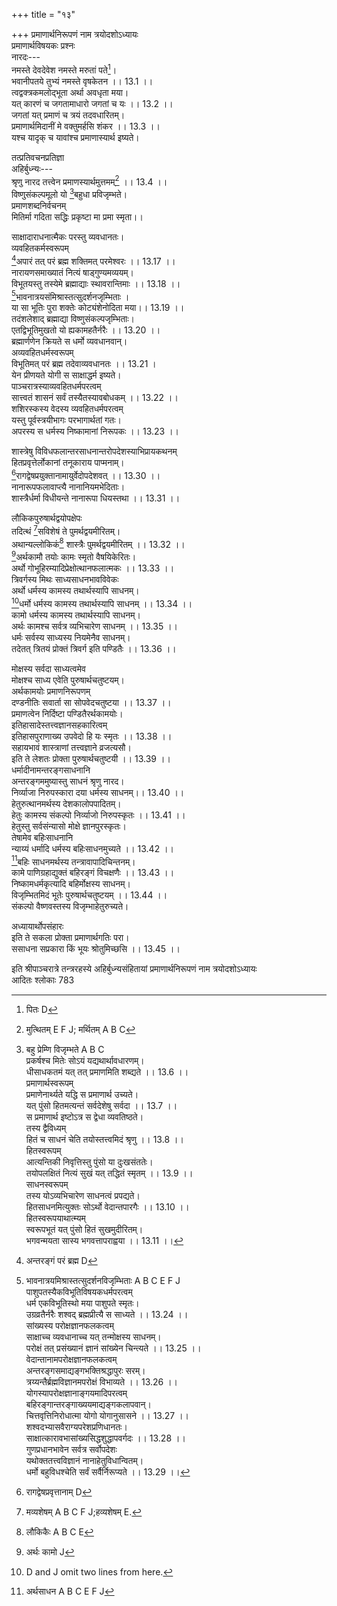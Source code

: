 +++
title = "१३"

+++
प्रमाणार्थनिरूपणं नाम त्रयोदशोऽध्यायः  
प्रमाणार्थविषयकः प्रश्नः  
नारदः---  
नमस्ते देवदेवेश नमस्ते मरुतां पते[^1]।  
भवानीपतये तुभ्यं नमस्ते वृषकेतन ।। 13.1 ।।  
त्वद्वक्त्रकमलोद्भूता अर्था अवधृता मया।  
यत् कारणं च जगतामाधारो जगतां च यः ।। 13.2 ।।  
जगतां यत् प्रमाणं च त्रयं तदवधारितम्।  
प्रमाणार्थमिदानीं मे वक्तुमर्हसि शंकर ।। 13.3 ।।  
यश्च यादृक् च यावांश्च प्रमाणास्यार्थ इष्यते।  
  
तत्प्रतिवचनप्रतिज्ञा  
अहिर्बुध्न्यः---  
श्रृणु नारद तत्त्वेन प्रमाणस्यार्थमुत्तमम्[^2] ।। 13.4 ।।  
विष्णुसंकल्पमूलो यो [^3]बहुधा प्रविजृम्भते।  
प्रमाणशब्दनिर्वचनम्  
मितिर्मा गदिता सद्धिः प्रकृष्टा मा प्रमा स्मृता।।  

[^1]: पितः D  

[^2]: मुत्थितम् E F J; मर्थितम् A B C  

[^3]: बहु प्रेम्णि विजृम्भते A B C  
प्रकर्षश्च मितेः सोऽयं [^4]यद्यथार्थावधारणम्।  
धीसाधकतमं यत् तत् प्रमाणमिति शब्द्यते ।। 13.6 ।।  
प्रमाणार्थस्वरूपम्  
प्रमाणेनार्थ्यते यद्धि स प्रमाणार्थ उच्यते।  
यत् पुंसो हितमत्यन्तं सर्वदेशेषु सर्वदा ।। 13.7 ।।  
स प्रमाणार्थ इष्टोऽत्र स द्वेधा व्यवतिष्ठते।  
तस्य द्वैविध्यम्  
हितं च साधनं चेति तयोस्तत्त्वमिदं श्रृणु ।। 13.8 ।।  
हितस्वरूपम्  
आत्यन्तिकी निवृत्तिस्तु पुंसो या दुःखसंततेः।  
तयोपलक्षितं नित्यं सुखं यत् तद्धितं स्मृतम् ।। 13.9 ।।  
साधनस्वरूपम्  
तस्य योऽव्यभिचारेण साधनत्वं प्रपद्यते।  
हितसाधनमित्युक्तः सोऽर्थो वेदान्तपारगैः ।। 13.10 ।।  
हितस्वरूपयाथात्म्यम्  
स्वरूपभूतं यत् पुंसो हितं सुखमुदीरितम्।  
भगवन्मयता सास्य भगवत्तापराह्वया ।। 13.11 ।।  

[^4]:  यद्धितार्थावधारणम् All MSS  
साधद्वैविध्यम्  
अत्यन्तसाधनं तस्य यत् तद् द्वेधा व्यवस्थितम्।  
विधा ज्ञानमिति त्वेका [^5]धर्म इत्यपरा विधा ।। 13.12 ।।  
तयोर्हेतुहेतुमद्भावः  
[^6]हेतुमद्धेतुभावस्तु विधयोरनयोः स्मृतः।  
ज्ञानद्वैविध्यम्  
ज्ञानं तु हेतुमत् तत्र तच्च द्वेधा व्यवस्थितम् ।। 13.13 ।।  
साक्षात्कारमयं [^7]चैकं परोक्षं परमीर्यते।  
तयोरपि हेतुहेतुमद्भावः  
हेतुमद्धेतुभावोऽयं द्वयोरपि निरूप्यते ।। 13.14 ।।  
हेतुमत्त्वपरोक्षं यत् परोक्षं हेतुरुच्यते।  
कर्मणां ज्ञानहेतुत्वम्  
अनयोर्ज्ञानयोर्धर्मः स हेतुरिति गीयते ।। 13.15 ।।  
साक्षात् परोक्षे तत्साध्ये हेतुस्तन्मुखतो ह्यसौ।  
कर्मणा द्वैराश्यम्  
अस्यापि द्वे विधे [^8]दृष्टे तत्त्वशास्त्राब्धिपारगैः ।। 13.16 ।।  

[^5]: अपरा धर्म इत्यपि A B C E F J.  

[^6]: J omits three lines from here.  

[^7]: त्वेकम् D F.  

[^8]: शिष्टे D  
  
साक्षादाराधनात्मैकः परस्तु व्यवधानतः।  
व्यवहितकर्मस्वरूपम्  
[^9]अपारं तत् परं ब्रह्म शक्तिमत् परमेश्वरः ।। 13.17 ।।  
नारायणसमाख्यातं नित्यं षाड्गुण्यमव्ययम्।  
विभूतयस्तु तस्येमे ब्रह्माद्याः स्थावरान्तिमाः ।। 13.18 ।।  
[^10]भावनात्रयसंमिश्रास्तत्सुदर्शनजृम्भिताः ।  
या सा भूतिः पुरा शक्तेः कोट्यंशेनोदिता मया।। 13.19 ।।  
तदंशलेशाद् ब्रह्माद्या विष्णुसंकल्पजृम्भिताः।  
एतद्विभूतिमुखतो यो ह्यकामहतैर्नरैः ।। 13.20 ।।  
ब्रह्मार्णणेन क्रियते स धर्मो व्यवधानवान्।  
अव्यवहितधर्मस्वरूपम्  
विभूतिमत् परं ब्रह्म तदेवाव्यवधानतः ।। 13.21 ।  
येन प्रीणयते योगी स साक्षाद्धर्म इष्यते।  
पाञ्चरात्रस्याव्यवहितधर्मपरत्वम्  
सात्त्वतं शासनं सर्वं तस्यैतस्यावबोधकम् ।। 13.22 ।।  
शशिरस्कस्य वेदस्य व्यवहितधर्मपरत्वम्  
यस्तु पूर्वस्त्रयीभागः परभागार्थतां गतः।  
अपरस्य स धर्मस्य निष्कामानां निरूपकः ।। 13.23 ।।  

[^9]: अन्तरङ्गं परं ब्रह्म D  

[^10]: भावनात्रयमिश्रास्तत्सुदर्शनविजृम्भिताः A B C E F J  
पाशुपतस्यैकविभूतिविषयकधर्मपरत्वम्  
धर्म एकविभूतिस्थो मया पाशुपते स्मृतः।  
उग्रव्रतैर्नरैः शश्वद् ब्रह्मप्रीत्यै स साध्यते ।। 13.24 ।।  
सांख्यस्य परोक्षज्ञानफलकत्वम्  
साक्षाच्च व्यवधानाच्च यत् तन्मोक्षस्य साधनम्।  
परोक्षं तत् प्रसंख्यानं ज्ञानं सांख्येन चिन्त्यते ।। 13.25 ।।  
वेदान्तानामपरोक्षज्ञानफलकत्वम्  
[^11]अन्तरङ्गसमाद्यङ्गभक्तिश्रद्धापुरः सरम्।  
त्रय्यन्तैर्ब्रह्मविज्ञानमपरोक्षं विभाव्यते[^12] ।। 13.26 ।।  
योगस्यापरोक्षज्ञानाङ्गयमादिपरत्वम्  
बहिरङ्गान्तरङ्गाख्ययमाद्यङ्गकलापवान्।  
चित्तवृत्तिनिरोधात्मा योगो योगानुसासने ।। 13.27 ।।  
शश्वदभ्यासवैराग्यपरेशप्रणिधानतः।  
साक्षात्कारावभासांख्यसिद्धशुद्धापवर्गदः ।। 13.28 ।।  
गुणप्रधानभावेन सर्वत्र सर्वोपदेशः  
यथोक्ततत्त्वविज्ञानं नानाहेतुविधान्वितम्।  
धर्मो बहुविधश्चेति [^13]सर्वं सर्वैर्निरूप्यते ।। 13.29 ।।  

[^11]: अन्तरङ्गशमाद्यं वै A B C E F J  

[^12]: परोक्षं तद्विभाव्यते A B C J  

[^13]: सर्वैरत्र निरूप्यते A B C E F J  
  
शास्त्रेषु विविधफलान्तरसाधनान्तरोपदेशस्याभिप्रायकथनम्  
हितप्रवृत्तेर्लोकानां तनूकाराय पाप्मनाम्।  
[^14]रागद्वेषप्रयुक्तानामायुर्वेदोपदेशवत् ।। 13.30 ।।  
नानारूपफलावाप्त्यै नानानियमभेदिताः।  
शास्त्रैर्धर्मा विधीयन्ते नानारूपा धियस्तथा ।। 13.31 ।।  
  
लौकिकपुरुषार्थद्वयोपक्षेपः  
तदित्थं [^15]सविशेषं ते पुमर्थद्वयमीरितम्।  
अथान्यल्लोकिकं[^16] शास्त्रैः पुमर्थद्वयमीरितम् ।। 13.32 ।।  
[^17]अर्थकामौ तयोः कामः स्मृतो वैषयिकेरितः।  
अर्थो गोभूहिरम्यादिप्रेक्षोत्थानफलात्मकः ।। 13.33 ।।  
त्रिवर्गस्य मिथः साध्यसाधनभावविवेकः  
अर्थो धर्मस्य कामस्य तथार्थस्यापि साधनम्।  
[^18]धर्मो धर्मस्य कामस्य तथार्थस्यापि साधनम् ।। 13.34 ।।  
कामो धर्मस्य कामस्य तथार्थस्यापि साधनम्।  
अर्थः कामश्च सर्वत्र व्यभिचारेण साधनम् ।। 13.35 ।।  
धर्मः सर्वस्य साध्यस्य नियमेनैव साधनम्।  
तदेतत् त्रितयं प्रोक्तं त्रिवर्ग इति पण्डितैः ।। 13.36 ।।  

[^14]: रागद्वेषप्रवृत्तानाम् D  

[^15]: मव्यशेषम् A B C F J;हव्यशेषम् E.  

[^16]: लौकिकैः A B C E  

[^17]: अर्थः कामो J  

[^18]: D and J omit two lines from here.  
  
मोक्षस्य सर्वदा साध्यत्वमेव  
मोक्षश्च साध्य एवेति पुरुषार्थचतुष्टयम्।  
अर्थकामयोः प्रमाणनिरूपणम्  
दण्‍डनीतिः सवार्ता सा सोपवेदचतुष्टया ।। 13.37 ।।  
प्रमाणत्वेन निर्दिष्टा पण्डितैरर्थकामयोः।  
इतिहासादेस्तत्त्वज्ञानसहकारित्वम्  
इतिहासपुराणाख्य उपवेदो हि यः स्मृतः ।। 13.38 ।।  
सहायभावं शास्त्राणां तत्त्वज्ञाने व्रजत्यसौ।  
इति ते लेशतः प्रोक्ता पुरुषार्थचतुष्टयी ।। 13.39 ।।  
धर्मादीनामन्तरङ्गसाधनानि  
अन्तरङ्गममुष्यास्तु साधनं श्रृणु नारद।  
निर्व्याजा निरुपस्कारा दया धर्मस्य साधनम्।। 13.40 ।।  
हेतुरुत्थानमर्थस्य देशकालोपपादितम्।  
हेतुः कामस्य संकल्पो निर्व्याजो निरुपस्कृतः ।। 13.41 ।।  
हेतुस्तु सर्वसंन्यासो मोक्षे ज्ञानपुरस्कृतः।  
तेषामेव बहिःसाधनानि  
न्याय्यं धर्मादि धर्मस्य बहिःसाधनमुच्यते ।। 13.42 ।।  
[^19]बहिः साधनमर्थस्य तन्त्रावापादिचिन्तनम्।  
कामे पाणिग्रहाद्युक्तं बहिरङ्गं विचक्षणैः ।। 13.43 ।।  
निष्कामधर्मकृत्यादि बहिर्मोक्षस्य साधनम्।  
विजृम्भितमिदं भूतेः पुरुषार्थचतुष्टयम् ।। 13.44 ।।  
संकल्पो वैष्णवस्तस्य विजृम्भाहेतुरुच्यते।  
  
अध्यायार्थोपसंहारः  
इति ते सकला प्रोक्ता प्रमाणार्थगतिः परा।  
ससाधना सप्रकारा किं भूयः श्रोतुमिच्छसि ।। 13.45 ।।  
  
इति श्रीपाञ्चरात्रे तन्त्ररहस्ये अहिर्बुध्न्यसंहितायां प्रमाणार्थनिरूपणं नाम त्रयोदशोऽध्यायः  
आदितः श्लोकाः 783  

[^19]:  अर्थसाधन A B C E F J